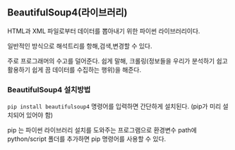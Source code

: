 ## BeautifulSoup4(라이브러리)

HTML과 XML 파일로부터 데이터를 뽑아내기 위한 파이썬 라이브러리이다.

일반적인 방식으로 해석트리를 항해,검색,변경할 수 있다.

주로 프로그래머의 수고를 덜어준다. 쉽게 말해, 크롤링(정보들을 우리가 분석하기 쉽고 활용하기 쉽게 끔 데이터를 수집하는 행위)을 해준다.



### BeautifulSoup4 설치방법

``pip install beautifulsoup4``
명령어를 입력하면 간단하게 설치된다. (pip가 미리 설치되어 있어야 함)

pip 는 파이썬 라이브러리 설치를 도와주는 프로그램으로 환경변수 path에 python/script 폴더를 추가하면 pip 명령어를 사용할 수 있다.